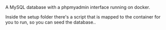 A MySQL database with a phpmyadmin interface running on docker.

Inside the setup folder there's a script that is mapped to the container for you to run, so you can seed the database..
